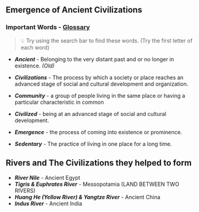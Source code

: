 ## Emergence of Ancient Civilizations

### Important Words - [Glossary](../pages/glossary.md)

> :bulb: Try using the search bar to find these words. (Try the first letter of each word)

- ***Ancient*** - Belonging to the very distant past and or no longer in existence. *(Old)*

- ***Civilizations*** - The process by which a society or place reaches an advanced stage of social and cultural development and organization.

- ***Community*** - a group of people living in the same place or having a particular characteristic in common

- ***Civilized*** - being at an advanced stage of social and cultural development.

- ***Emergence*** - the process of coming into existence or prominence.

-  ***Sedentary*** - The practice of living in one place for a long time.


## Rivers and The Civilizations they helped to form

- ***River Nile*** - Ancient Egypt
- ***Tigris & Euphrates River*** - Messopotamia (LAND BETWEEN TWO RIVERS)
- ***Huang He (Yellow River) & Yangtze River*** - Ancient China
- ***Indus River*** - Ancient India

